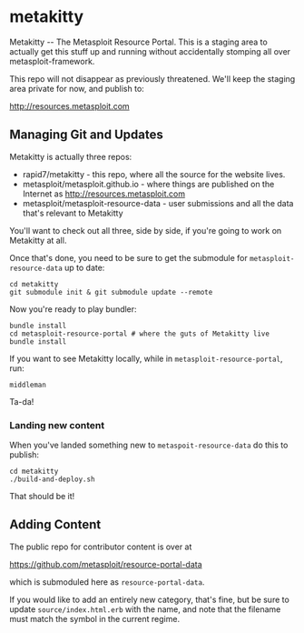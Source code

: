 metakitty
=========

Metakitty -- The Metasploit Resource Portal. This is a staging area to
actually get this stuff up and running without accidentally stomping all
over metasploit-framework.

This repo will not disappear as previously threatened. We'll keep the
staging area private for now, and publish to:

http://resources.metasploit.com

## Managing Git and Updates

Metakitty is actually three repos:

- rapid7/metakitty - this repo, where all the source for the website lives.
- metasploit/metasploit.github.io - where things are published on the Internet as http://resources.metasploit.com
- metasploit/metasploit-resource-data - user submissions and all the data that's relevant to Metakitty

You'll want to check out all three, side by side, if you're going to work on Metakitty at all.

Once that's done, you need to be sure to get the submodule for `metasploit-resource-data` up to date:

    cd metakitty
    git submodule init & git submodule update --remote

Now you're ready to play bundler:

    bundle install
    cd metasploit-resource-portal # where the guts of Metakitty live
    bundle install
  
If you want to see Metakitty locally, while in `metasploit-resource-portal`, run:

    middleman

Ta-da!

### Landing new content

When you've landed something new to `metaspoit-resource-data` do this to publish:

    cd metakitty
    ./build-and-deploy.sh

That should be it!

## Adding Content

The public repo for contributor content is over at

https://github.com/metasploit/resource-portal-data

which is submoduled here as `resource-portal-data`.

If you would like to add an entirely new category, that's fine, but be
sure to update `source/index.html.erb` with the name, and note that the
filename must match the symbol in the current regime.
